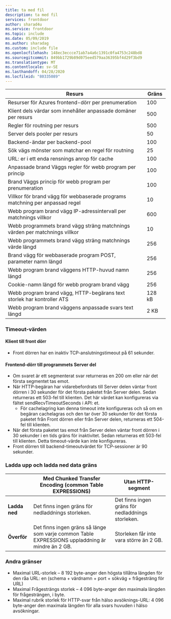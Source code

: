 ```yaml
---
title: ta med fil
description: ta med fil
services: frontdoor
author: sharad4u
ms.service: frontdoor
ms.topic: include
ms.date: 05/09/2019
ms.author: sharadag
ms.custom: include file
ms.openlocfilehash: 148ec3eccce71ab7a4a6c1391c0fa4753c248bd8
ms.sourcegitcommit: 849bb1729b89d075eed579aa36395bf4d29f3bd9
ms.translationtype: MT
ms.contentlocale: sv-SE
ms.lasthandoff: 04/28/2020
ms.locfileid: "80335089"
---
```

| Resurs | Gräns |
| --- | --- |
| Resurser för Azures frontend-dörr per prenumeration | 100 |
| Klient dels värdar som innehåller anpassade domäner per resurs | 500 |
| Regler för routning per resurs | 500 |
| Server dels pooler per resurs | 50 |
| Backend-ändar per backend-pool | 100 |
| Sök vägs mönster som matchar en regel för routning | 25 |
| URL: er i ett enda rensnings anrop för cache | 100 |
| Anpassade brand Väggs regler för webb program per princip | 100 |
| Brand Väggs princip för webb program per prenumeration | 100 |
| Villkor för brand vägg för webbaserade programs matchning per anpassad regel | 10 |
| Webb program brand vägg IP-adressintervall per matchnings villkor | 600 |
| Webb programmets brand vägg sträng matchnings värden per matchnings villkor | 10 |
| Webb programmets brand vägg sträng matchnings värde längd | 256 |
| Brand vägg för webbaserade program POST, parameter namn längd | 256 |
| Webb program brand väggens HTTP-huvud namn längd | 256 |
| Cookie-namn längd för webb program brand vägg | 256 |
| Webb program brand vägg, HTTP-begärans text storlek har kontroller ATS | 128 kB |
| Webb program brand väggens anpassade svars text längd | 2 KB |

### <a name="timeout-values"></a>Timeout-värden
#### <a name="client-to-front-door"></a>Klient till front dörr
* Front dörren har en inaktiv TCP-anslutningstimeout på 61 sekunder.

#### <a name="front-door-to-application-back-end"></a>Frontend-dörr till programmets Server del
* Om svaret är ett segmenterat svar returneras en 200 om eller när det första segmentet tas emot.
* När HTTP-begäran har vidarebefordrats till Server delen väntar front dörren i 30 sekunder för det första paketet från Server delen. Sedan returneras ett 503-fel till klienten. Det här värdet kan konfigureras via fältet sendRecvTimeoutSeconds i API: et.
    * För cachelagring kan denna timeout inte konfigureras och så om en begäran cachelagras och den tar över 30 sekunder för det första paketet från Front dörren eller från Server delen, returneras ett 504-fel till klienten. 
* När det första paketet tas emot från Server delen väntar front dörren i 30 sekunder i en tids gräns för inaktivitet. Sedan returneras ett 503-fel till klienten. Detta timeout-värde kan inte konfigureras.
* Front dörren till backend-timeoutvärdet för TCP-sessioner är 90 sekunder.

### <a name="upload-and-download-data-limit"></a>Ladda upp och ladda ned data gräns

|  | Med Chunked Transfer Encoding (common Table EXPRESSIONS) | Utan HTTP-segment |
| ---- | ------- | ------- |
| **Ladda ned** | Det finns ingen gräns för nedladdnings storleken. | Det finns ingen gräns för nedladdnings storleken. |
| **Överför** |    Det finns ingen gräns så länge som varje common Table EXPRESSIONS uppladdning är mindre än 2 GB. | Storleken får inte vara större än 2 GB. |

### <a name="other-limits"></a>Andra gränser
* Maximal URL-storlek – 8 192 byte-anger den högsta tillåtna längden för den råa URL: en (schema + värdnamn + port + sökväg + frågesträng för URL)
* Maximal Frågesträngs storlek – 4 096 byte-anger den maximala längden för frågesträngen, i byte.
* Maximal rubrik storlek för HTTP-svar från hälso avsöknings-URL: 4 096 byte-anger den maximala längden för alla svars huvuden i hälso avsökningar. 
